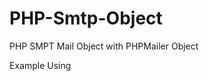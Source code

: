 PHP-Smtp-Object
===============

PHP SMPT Mail Object with PHPMailer Object

Example Using

<?php

    require_once "Smtp.Object.php";

    $Smtp = new ObjectSmtp;

    $Smtp::debug(3);

    $Smtp::set(); # Auto Config from Contstant Variables

    $Smtp::is_html(false);

    $Smtp::from("info@example.com"); # From E-mail address

    $Smtp::fromname("Name Surname"); # From Name

    $Smtp::sender("noreply@example.com"); # Sender E-mail address

    $Smtp::add_address("to1@example.com", "Name Surname"); # Receiver1 informations

    $Smtp::add_address("to2@example.com", "Name Surname"); # Receiver2 informations

    $Smtp::add_address("to3@example.com", "Name Surname"); # Receiver3 informations

    $Smtp::subject("Message Subject");

    $Smtp::body("Message Body");

    $Smtp::altbody("Message Alt Body(Ex. Copyright footer)");

    # $Smtp::send(); # Returns Boolean true|false

    if(!$Smtp::send()){

        var_dump($Smtp::error_info()); # or only $Smtp::ErrorInfo(); (var_dump)

    }

?>
